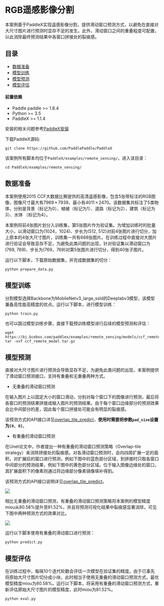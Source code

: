 # RGB遥感影像分割

本案例基于PaddleX实现遥感影像分割，提供滑动窗口预测方式，以避免在直接对大尺寸图片进行预测时显存不足的发生。此外，滑动窗口之间的重叠程度可配置，以此消除最终预测结果中各窗口拼接处的裂痕感。

## 目录
* [数据准备](#1)
* [模型训练](#2)
* [模型预测](#3)
* [模型评估](#4)

#### 前置依赖

* Paddle paddle >= 1.8.4
* Python >= 3.5
* PaddleX >= 1.1.4

安装的相关问题参考[PaddleX安装](../install.md)

下载PaddleX源码:

```
git clone https://github.com/PaddlePaddle/PaddleX
```

该案例所有脚本均位于`PaddleX/examples/remote_sensing/`，进入该目录：

```
cd PaddleX/examples/remote_sensing/
```

## <h2 id="1">数据准备</h2>

本案例使用2015 CCF大数据比赛提供的高清遥感影像，包含5张带标注的RGB图像，图像尺寸最大有7969 × 7939、最小有4011 × 2470。该数据集共标注了5类物体，分别是背景（标记为0）、植被（标记为1）、道路（标记为2）、建筑（标记为3）、水体 （标记为4）。

本案例将前4张图片划分入训练集，第5张图片作为验证集。为增加训练时的批量大小，以滑动窗口为(1024，1024)、步长为(512, 512)对前4张图片进行切分，加上原本的4张大尺寸图片，训练集一共有688张图片。在训练过程中直接对大图片进行验证会导致显存不足，为避免此类问题的出现，针对验证集以滑动窗口为(769, 769)、步长为(769，769)对第5张图片进行切分，得到40张子图片。

运行以下脚本，下载原始数据集，并完成数据集的切分：

```
python prepare_data.py
```

## <h2 id="2">模型训练</h2>

分割模型选择Backbone为MobileNetv3_large_ssld的Deeplabv3模型，该模型兼备高性能高精度的优点。运行以下脚本，进行模型训练：
```
python train.py
```

也可以跳过模型训练步骤，直接下载预训练模型进行后续的模型预测和评估：
```
wget https://bj.bcebos.com/paddlex/examples/remote_sensing/models/ccf_remote_model.tar.gz
tar -xvf ccf_remote_model.tar.gz
```

## <h2 id="3">模型预测</h2>

直接对大尺寸图片进行预测会导致显存不足，为避免此类问题的出现，本案例提供了滑动窗口预测接口，支持有重叠和无重叠两种方式。

* 无重叠的滑动窗口预测

在输入图片上以固定大小的窗口滑动，分别对每个窗口下的图像进行预测，最后将各窗口的预测结果拼接成输入图片的预测结果。由于每个窗口边缘部分的预测效果会比中间部分的差，因此每个窗口拼接处可能会有明显的裂痕感。

该预测方式的API接口详见[overlap_tile_predict](https://paddlex.readthedocs.io/zh_CN/develop/apis/models/semantic_segmentation.html#overlap-tile-predict)，**使用时需要把参数`pad_size`设置为`[0, 0]`**。

* 有重叠的滑动窗口预测

在Unet论文中，作者提出一种有重叠的滑动窗口预测策略（Overlap-tile strategy）来消除拼接处的裂痕感。对各滑动窗口预测时，会向四周扩展一定的面积，对扩展后的窗口进行预测，例如下图中的蓝色部分区域，到拼接时只取各窗口中间部分的预测结果，例如下图中的黄色部分区域。位于输入图像边缘处的窗口，其扩展面积下的像素则通过将边缘部分像素镜像填补得到。

该预测方式的API接口说明详见[overlap_tile_predict](https://paddlex.readthedocs.io/zh_CN/develop/apis/models/semantic_segmentation.html#overlap-tile-predict)。

![](images/overlap_tile.png)

相比无重叠的滑动窗口预测，有重叠的滑动窗口预测策略将本案例的模型精度miou从80.58%提升至81.52%，并且将预测可视化结果中裂痕感显著消除，可见下图中两种预测方式的效果对比。

![](images/visualize_compare.jpg)

运行以下脚本使用有重叠的滑动窗口进行预测：
```
python predict.py
```

## <h2 id="4">模型评估</h2>

在训练过程中，每隔10个迭代轮数会评估一次模型在验证集的精度。由于已事先将原始大尺寸图片切分成小块，此时相当于使用无重叠的滑动窗口预测方式，最优模型精度miou为80.58%。运行以下脚本，将采用有重叠的滑动窗口预测方式，重新评估原始大尺寸图片的模型精度，此时miou为81.52%。
```
python eval.py
```
